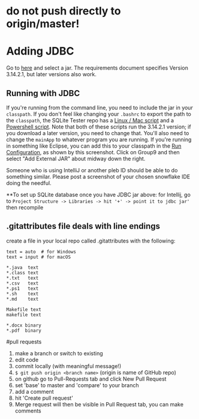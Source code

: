 # **do not push directly to origin/master!**  

# Adding JDBC

Go to [here](https://bitbucket.org/xerial/sqlite-jdbc/downloads) and select a jar. The requirements document specifies Version 3.14.2.1, but later versions also work.

## Running with JDBC

If you're running from the command line, you need to include the jar in your `classpath`. If you don't feel like changing your `.bashrc` to export the path to the `classpath`, the SQLite Tester repo has a [Linux / Mac script](https://github.com/mbottini/SQLite-Tester/blob/master/run.sh) and a [Powershell script](https://github.com/mbottini/SQLite-Tester/blob/master/run.ps1). Note that both of these scripts run the 3.14.2.1 version; if you download a later version, you need to change that. You'll also need to change the `mainApp` to whatever program you are running. If you're running in something like Eclipse, you can add this to your classpath in the [Run Configuration](http://i.imgur.com/1NdjFnm.png), as shown by this screenshot. Click on Group9 and then select "Add External JAR" about midway down the right.

Someone who is using IntelliJ or another pleb ID should be able to do something similar. Please post a screenshot of your chosen snowflake IDE doing the needful.

**To set up SQLite database once you have JDBC jar above: for Intellij, go to `Project Structure -> Libraries -> hit '+' -> point it to jdbc jar'` then recompile  
   

## .gitattributes file deals with line endings  
create a file in your local repo called .gitattributes with the following:
```
text = auto  # for Windows
text = input # for macOS 

*.java  text
*.class text
*.txt   text
*.csv   text
*.ps1   text
*.sh    text
*.md    text

Makefile text
makefile text

*.docx binary
*.pdf  binary
```

#pull requests  
1. make a branch or switch to existing
2. edit code
3. commit locally (with meaningful message!)
4. `$ git push origin <branch name>` (origin is name of GitHub repo)  
5. on github go to Pull-Requests tab and click New Pull Request
6. set 'base' to master and 'compare' to your branch
7. add a comment
8. hit 'Create pull request'
9. Merge request will then be visible in Pull Request tab, you can make comments
